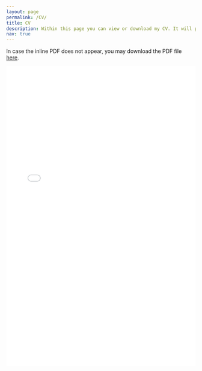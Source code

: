 ```yaml
---
layout: page
permalink: /CV/
title: CV
description: Within this page you can view or download my CV. It will periodically be updated. For any inquiries or questions do not hesitate to contact me.
nav: true
---
```

In case the inline PDF does not appear, you may download the PDF file [here](../../assets/pdf/cv.pdf).
<object data="../../assets/pdf/cv.pdf" type="application/pdf" width="100%" height="800px"> 
<iframe src="../../assets/pdf/cv.pdf" width="100%" height="800px" style="border: none;">
<p>It seems like your browser does not support inline PDF viewing. You can however download the file above.</p>  
</object>
